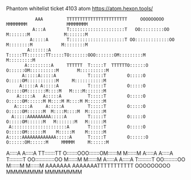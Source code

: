 Phantom whitelist ticket 4103
atom https://atom.hexon.tools/

                                                                                                    
                                                                                                    
               AAA         TTTTTTTTTTTTTTTTTTTTTTT     OOOOOOOOO     MMMMMMMM               MMMMMMMM
              A:::A        T:::::::::::::::::::::T   OO:::::::::OO   M:::::::M             M:::::::M
             A:::::A       T:::::::::::::::::::::T OO:::::::::::::OO M::::::::M           M::::::::M
            A:::::::A      T:::::TT:::::::TT:::::TO:::::::OOO:::::::OM:::::::::M         M:::::::::M
           A:::::::::A     TTTTTT  T:::::T  TTTTTTO::::::O   O::::::OM::::::::::M       M::::::::::M
          A:::::A:::::A            T:::::T        O:::::O     O:::::OM:::::::::::M     M:::::::::::M
         A:::::A A:::::A           T:::::T        O:::::O     O:::::OM:::::::M::::M   M::::M:::::::M
        A:::::A   A:::::A          T:::::T        O:::::O     O:::::OM::::::M M::::M M::::M M::::::M
       A:::::A     A:::::A         T:::::T        O:::::O     O:::::OM::::::M  M::::M::::M  M::::::M
      A:::::AAAAAAAAA:::::A        T:::::T        O:::::O     O:::::OM::::::M   M:::::::M   M::::::M
     A:::::::::::::::::::::A       T:::::T        O:::::O     O:::::OM::::::M    M:::::M    M::::::M
    A:::::AAAAAAAAAAAAA:::::A      T:::::T        O::::::O   O::::::OM::::::M     MMMMM     M::::::M
   A:::::A             A:::::A   TT:::::::TT      O:::::::OOO:::::::OM::::::M               M::::::M
  A:::::A               A:::::A  T:::::::::T       OO:::::::::::::OO M::::::M               M::::::M
 A:::::A                 A:::::A T:::::::::T         OO:::::::::OO   M::::::M               M::::::M
AAAAAAA                   AAAAAAATTTTTTTTTTT           OOOOOOOOO     MMMMMMMM               MMMMMMMM
                                                                                                    
